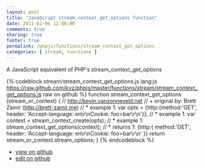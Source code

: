 ```yaml
---
layout: post
title: "JavaScript stream_context_get_options function"
date: 2011-02-06 12:00:00
comments: true
sharing: true
footer: true
permalink: /phpjs/functions/stream_context_get_options
categories: [ stream, functions ]
---
```

A JavaScript equivalent of PHP's stream_context_get_options
<!-- more -->
{% codeblock stream/stream_context_get_options.js lang:js https://raw.github.com/kvz/phpjs/master/functions/stream/stream_context_get_options.js raw on github %}
function stream_context_get_options (stream_or_context) {
    // http://kevin.vanzonneveld.net
    // +   original by: Brett Zamir (http://brett-zamir.me)
    // *     example 1: var opts = {http:{method:'GET', header: 'Accept-language: en\r\nCookie: foo=bar\r\n'}};
    // *     example 1: var context = stream_context_create(opts);
    // *     example 1: stream_context_get_options(context);
    // *     returns 1: {http:{ method:'GET', header: 'Accept-language: en\r\nCookie: foo=bar\r\n' }}
    return stream_or_context.stream_options;
}
{% endcodeblock %}
<ul>
 <li><a href="https://github.com/kvz/phpjs/blob/master/functions/stream/stream_context_get_options.js">view on github</a></li>
 <li><a href="https://github.com/kvz/phpjs/edit/master/functions/stream/stream_context_get_options.js">edit on github</a></li>
</ul>
